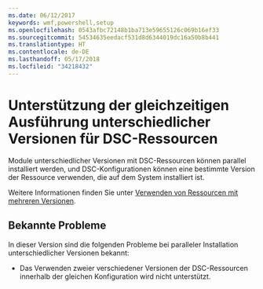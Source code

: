 ```yaml
---
ms.date: 06/12/2017
keywords: wmf,powershell,setup
ms.openlocfilehash: 0543afbc72148b1ba713e59655126c069b16ef33
ms.sourcegitcommit: 54534635eedacf531d8d6344019dc16a50b8b441
ms.translationtype: HT
ms.contentlocale: de-DE
ms.lasthandoff: 05/17/2018
ms.locfileid: "34218432"
---
```

# <a name="side-by-side-module-versioning-support-for-dsc-resources"></a>Unterstützung der gleichzeitigen Ausführung unterschiedlicher Versionen für DSC-Ressourcen

Module unterschiedlicher Versionen mit DSC-Ressourcen können parallel installiert werden, und DSC-Konfigurationen können eine bestimmte Version der Ressource verwenden, die auf dem System installiert ist.

Weitere Informationen finden Sie unter [Verwenden von Ressourcen mit mehreren Versionen](https://msdn.microsoft.com/powershell/dsc/sxsresource).

## <a name="known-issues"></a>Bekannte Probleme

In dieser Version sind die folgenden Probleme bei paralleler Installation unterschiedlicher Versionen bekannt:

-   Das Verwenden zweier verschiedener Versionen der DSC-Ressourcen innerhalb der gleichen Konfiguration wird nicht unterstützt.
